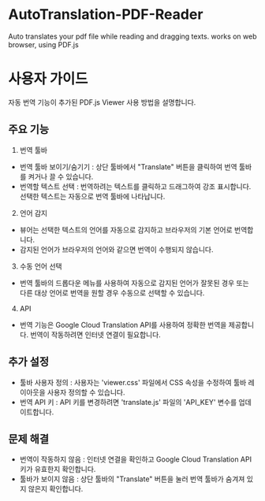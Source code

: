 # AutoTranslation-PDF-Reader
Auto translates your pdf file while reading and dragging texts. works on web browser, using PDF.js

# 사용자 가이드
자동 번역 기능이 추가된 PDF.js Viewer 사용 방법을 설명합니다.

## 주요 기능
1. 번역 툴바
- 번역 툴바 보이기/숨기기 : 상단 툴바에서 "Translate" 버튼을 클릭하여 번역 툴바를 켜거나 끌 수 있습니다.
- 번역할 텍스트 선택 : 번역하려는 텍스트를 클릭하고 드래그하여 강조 표시합니다. 선택한 텍스트는 자동으로 번역 툴바에 나타납니다.

2. 언어 감지
- 뷰어는 선택한 텍스트의 언어를 자동으로 감지하고 브라우저의 기본 언어로 번역합니다.
- 감지된 언어가 브라우저의 언어와 같으면 번역이 수행되지 않습니다.

3. 수동 언어 선택
- 번역 툴바의 드롭다운 메뉴를 사용하여 자동으로 감지된 언어가 잘못된 경우 또는 다른 대상 언어로 번역을 원할 경우 수동으로 선택할 수 있습니다.

4. API
- 번역 기능은 Google Cloud Translation API를 사용하여 정확한 번역을 제공합니다. 번역이 작동하려면 인터넷 연결이 필요합니다.

## 추가 설정
- 툴바 사용자 정의 : 사용자는 'viewer.css' 파일에서 CSS 속성을 수정하여 툴바 레이아웃을 사용자 정의할 수 있습니다.
- 번역 API 키 : API 키를 변경하려면 'translate.js' 파일의 'API_KEY' 변수를 업데이트합니다.

## 문제 해결
- 번역이 작동하지 않음 : 인터넷 연결을 확인하고 Google Cloud Translation API 키가 유효한지 확인합니다.
- 툴바가 보이지 않음 : 상단 툴바의 "Translate" 버튼을 눌러 번역 툴바가 숨겨져 있지 않은지 확인합니다.

  
